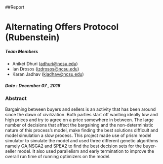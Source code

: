 ##Report

# Alternating Offers Protocol (Rubenstein)
##### Team Members
* Aniket Dhuri (adhuri@ncsu.edu)
* Ian Drosos (izdrosos@ncsu.edu)
* Karan Jadhav (kjadhav@ncsu.edu)  
##### Date : December 07 , 2016  
### Abstract  
Bargaining between buyers and sellers is an activity that has been around since the dawn of civilization. Both parties start off wanting ideally low and high prices and try to agree on a price somewhere in between. The large number of decisions that affect the bargaining and the non-deterministic nature of this process’s model, make finding the best solutions difficult and model simulation a slow process. This project made use of prism model simulator to simulate the model and used three different genetic algorithms namely GA,NSGA2 and SPEA2  to find the best decision sets for the buyer-seller model. It also used parallelism and early termination to improve the overall run time of running optimizers on the model.
